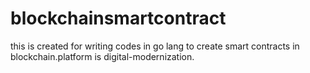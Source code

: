 # blockchainsmartcontract
this is created for writing codes in go lang to create smart contracts in blockchain.platform is digital-modernization.
